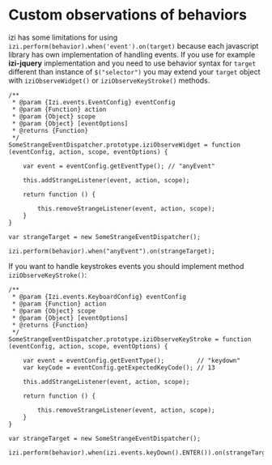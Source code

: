 Custom observations of behaviors
================================

izi has some limitations for using `izi.perform(behavior).when('event').on(target)` because each javascript library
has own implementation of handling events. If you use for example **izi-jquery** implementation and you need to
use behavior syntax for `target` different than instance of `$("selector")` you may extend your `target` object with
`iziObserveWidget()` or `iziObserveKeyStroke()` methods.

    /**
     * @param {Izi.events.EventConfig} eventConfig
     * @param {Function} action
     * @param {Object} scope
     * @param {Object} [eventOptions]
     * @returns {Function}
     */
    SomeStrangeEventDispatcher.prototype.iziObserveWidget = function (eventConfig, action, scope, eventOptions) {

        var event = eventConfig.getEventType(); // "anyEvent"

        this.addStrangeListener(event, action, scope);

        return function () {

            this.removeStrangeListener(event, action, scope);
        }
    }

    var strangeTarget = new SomeStrangeEventDispatcher();

    izi.perform(behavior).when("anyEvent").on(strangeTarget);

If you want to handle keystrokes events you should implement method `iziObserveKeyStroke()`:

    /**
     * @param {Izi.events.KeyboardConfig} eventConfig
     * @param {Function} action
     * @param {Object} scope
     * @param {Object} [eventOptions]
     * @returns {Function}
     */
    SomeStrangeEventDispatcher.prototype.iziObserveKeyStroke = function (eventConfig, action, scope, eventOptions) {

        var event = eventConfig.getEventType();         // "keydown"
        var keyCode = eventConfig.getExpectedKeyCode(); // 13

        this.addStrangeListener(event, action, scope);

        return function () {

            this.removeStrangeListener(event, action, scope);
        }
    }

    var strangeTarget = new SomeStrangeEventDispatcher();

    izi.perform(behavior).when(izi.events.keyDown().ENTER()).on(strangeTarget);

